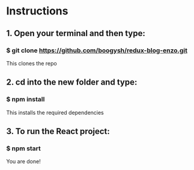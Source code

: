 # Instructions

## 1. Open your terminal and then type:
### $ git clone https://github.com/boogysh/redux-blog-enzo.git 
This clones the repo

## 2. cd into the new folder and type:
### $ npm install
This installs the required dependencies

## 3. To run the React project:
### $ npm start
You are done!
